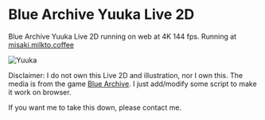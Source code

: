 # Blue Archive Yuuka Live 2D
Blue Archive Yuuka Live 2D running on web at 4K 144 fps.
Running at [misaki.milkto.coffee](https://misaki.milkto.coffee)

![Yuuka](https://raw.githubusercontent.com/SaltyAom/akane/main/assets/akane%402x.jpg)

Disclaimer: I do not own this Live 2D and illustration, nor I own this.
The media is from the game [Blue Archive](https://bluearchive.jp).
I just add/modify some script to make it work on browser.

If you want me to take this down, please contact me.
